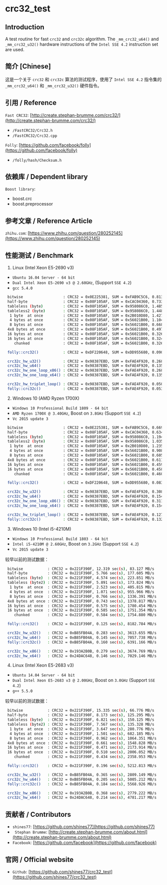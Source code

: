 
# crc32_test

## Introduction

A test routine for fast `crc32` and `crc32c` algorithm. The `_mm_crc32_u64()` and `_mm_crc32_u32()` hardware instructions of the `Intel SSE 4.2` instruction set are used.

## 简介 [Chinese]

这是一个关于 `crc32` 和 `crc32c` 算法的测试程序，使用了 `Intel SSE 4.2` 指令集的 `_mm_crc32_u64()` 和 `_mm_crc32_u32()` 硬件指令。

## 引用 / Reference

`Fast CRC32`: [http://create.stephan-brumme.com/crc32/](http://create.stephan-brumme.com/crc32/)

* `/FastCRC32/Crc32.h`
* `/FastCRC32/Crc32.cpp`

`Folly`: [https://github.com/facebook/folly](https://github.com/facebook/folly)

* `/folly/hash/Checksum.h`

## 依赖库 / Dependent library

`Boost library`:

* boost.crc
* boost.preprocessor

## 参考文章 / Reference Article

`zhihu.com`: [https://www.zhihu.com/question/280252145](https://www.zhihu.com/question/280252145)

## 性能测试 / Benchmark

1. Linux (Intel Xeon E5-2690 v3)

* `Ubuntu 16.04 Server - 64 bit`
* `Dual Intel Xeon E5-2690 v3 @ 2.60GHz`, (Support `SSE 4.2`)
*  `gcc 5.4.0`

```bash
 bitwise                  : CRC32 = 0x0E225381, SUM = 0xFAB9C5C6, 0.813 sec(s), 78.714 MB/s
 half-byte                : CRC32 = 0x08F105AF, SUM = 0xCAC04360, 0.733 sec(s), 174.718 MB/s
 tableless (byte)         : CRC32 = 0x08F105AF, SUM = 0x958086C0, 1.485 sec(s), 172.349 MB/s
 tableless2 (byte)        : CRC32 = 0x08F105AF, SUM = 0x958086C0, 1.448 sec(s), 176.798 MB/s
  1 byte  at once         : CRC32 = 0x08F105AF, SUM = 0x2B010D80, 1.427 sec(s), 358.696 MB/s
  4 bytes at once         : CRC32 = 0x08F105AF, SUM = 0x56021B00, 1.104 sec(s), 927.372 MB/s
  8 bytes at once         : CRC32 = 0x08F105AF, SUM = 0x56021B00, 0.668 sec(s), 1533.519 MB/s
 4x8 bytes at once        : CRC32 = 0x08F105AF, SUM = 0x56021B00, 0.497 sec(s), 2060.132 MB/s
 16 bytes at once         : CRC32 = 0x08F105AF, SUM = 0x56021B00, 0.326 sec(s), 3145.362 MB/s
 16 bytes at once         : CRC32 = 0x08F105AF, SUM = 0x56021B00, 0.324 sec(s), 3164.976 MB/s
    chunked               : CRC32 = 0x08F105AF, SUM = 0x56021B00, 0.326 sec(s), 3141.470 MB/s

 folly::crc32()           : CRC32 = 0xDF220648, SUM = 0xDD955680, 0.090 sec(s), 11372.426 MB/s

 crc32c_hw_u32()          : CRC32 = 0x98387EBD, SUM = 0xFAE4F920, 0.268 sec(s), 3826.681 MB/s
 crc32c_hw_u64()          : CRC32 = 0x98387EBD, SUM = 0xFAE4F920, 0.135 sec(s), 7572.361 MB/s
 crc32c_hw_one_loop_x86() : CRC32 = 0x98387EBD, SUM = 0xFAE4F920, 0.268 sec(s), 3826.258 MB/s
 crc32c_hw_one_loop_x64() : CRC32 = 0x98387EBD, SUM = 0xFAE4F920, 0.135 sec(s), 7573.376 MB/s

 crc32c_hw_triplet_loop() : CRC32 = 0x98387EBD, SUM = 0xFAE4F920, 0.050 sec(s), 20385.342 MB/s
 folly::crc32c()          : CRC32 = 0x98387EBD, SUM = 0xFAE4F920, 0.053 sec(s), 19143.281 MB/s
 ```

2. Windows 10 (AMD Ryzen 1700X)

* `Windows 10 Professional Build 1809 - 64 bit`
* `AMD Ryzen 1700X @ 3.40GHz`, Boost on `3.8GHz` (Support `SSE 4.2`)
* `Vc 2015 update 3`

```bash
 bitwise                  : CRC32 = 0x0E225381, SUM = 0xFAB9C5C6, 0.669 sec(s), 95.711 MB/s
 half-byte                : CRC32 = 0x08F105AF, SUM = 0xCAC04360, 0.634 sec(s), 201.956 MB/s
 tableless (byte)         : CRC32 = 0x08F105AF, SUM = 0x958086C0, 1.194 sec(s), 214.338 MB/s
 tableless2 (byte)        : CRC32 = 0x08F105AF, SUM = 0x958086C0, 1.035 sec(s), 247.383 MB/s
  1 byte  at once         : CRC32 = 0x08F105AF, SUM = 0x2B010D80, 1.235 sec(s), 414.715 MB/s
  4 bytes at once         : CRC32 = 0x08F105AF, SUM = 0x56021B00, 0.908 sec(s), 1127.164 MB/s
  8 bytes at once         : CRC32 = 0x08F105AF, SUM = 0x56021B00, 0.605 sec(s), 1692.147 MB/s
 4x8 bytes at once        : CRC32 = 0x08F105AF, SUM = 0x56021B00, 0.611 sec(s), 1675.682 MB/s
 16 bytes at once         : CRC32 = 0x08F105AF, SUM = 0x56021B00, 0.459 sec(s), 2230.457 MB/s
 16 bytes at once         : CRC32 = 0x08F105AF, SUM = 0x56021B00, 0.458 sec(s), 2237.239 MB/s
    chunked               : CRC32 = 0x08F105AF, SUM = 0x56021B00, 0.460 sec(s), 2224.228 MB/s

 folly::crc32()           : CRC32 = 0xDF220648, SUM = 0xDD955680, 0.083 sec(s), 12401.629 MB/s

 crc32c_hw_u32()          : CRC32 = 0x98387EBD, SUM = 0xFAE4F920, 0.308 sec(s), 3325.675 MB/s
 crc32c_hw_u64()          : CRC32 = 0x98387EBD, SUM = 0xFAE4F920, 0.154 sec(s), 6638.509 MB/s
 crc32c_hw_one_loop_x86() : CRC32 = 0x98387EBD, SUM = 0xFAE4F920, 0.311 sec(s), 3287.970 MB/s
 crc32c_hw_one_loop_x64() : CRC32 = 0x98387EBD, SUM = 0xFAE4F920, 0.154 sec(s), 6651.048 MB/s

 crc32c_hw_triplet_loop() : CRC32 = 0x98387EBD, SUM = 0xFAE4F920, 0.127 sec(s), 8036.289 MB/s
 folly::crc32c()          : CRC32 = 0x98387EBD, SUM = 0xFAE4F920, 0.132 sec(s), 7760.427 MB/s
```

3. Windows 10 (Intel i5-4210M)

* `Windows 10 Professional Build 1803 - 64 bit`
* `Intel i5-4210M @ 2.60GHz`, Boost on `3.2GHz` (Support `SSE 4.2`)
* `Vc 2015 update 3`

较早以前的测试数据：

```bash
 bitwise           : CRC32 = 0x221F390F, 12.319 sec(s), 83.127 MB/s
 half-byte         : CRC32 = 0x221F390F, 5.766 sec(s), 177.605 MB/s
 tableless (byte)  : CRC32 = 0x221F390F, 4.574 sec(s), 223.851 MB/s
 tableless (byte2) : CRC32 = 0x221F390F, 5.891 sec(s), 173.824 MB/s
  1 byte  at once  : CRC32 = 0x221F390F, 2.523 sec(s), 405.815 MB/s
  4 bytes at once  : CRC32 = 0x221F390F, 1.071 sec(s), 955.966 MB/s
  8 bytes at once  : CRC32 = 0x221F390F, 0.766 sec(s), 1336.391 MB/s
 4x8 bytes at once : CRC32 = 0x221F390F, 0.743 sec(s), 1378.817 MB/s
 16 bytes at once  : CRC32 = 0x221F390F, 0.575 sec(s), 1780.454 MB/s
 16 bytes at once  : CRC32 = 0x221F390F, 0.585 sec(s), 1751.354 MB/s
    chunked        : CRC32 = 0x221F390F, 0.584 sec(s), 1754.880 MB/s

 folly::crc32()    : CRC32 = 0x221F390F, 0.125 sec(s), 8182.784 MB/s

 crc32c_hw_u32()   : CRC32 = 0xB85FB04A, 0.283 sec(s), 3613.655 MB/s
 crc32c_hw_u64()   : CRC32 = 0xB85FB04A, 0.145 sec(s), 7057.738 MB/s
 folly::crc32c()   : CRC32 = 0xB85FB04A, 0.160 sec(s), 6391.166 MB/s

 crc32c_hw_x86()   : CRC32 = 0x193A2B0B, 0.279 sec(s), 3674.769 MB/s
 crc32c_hw_x64()   : CRC32 = 0x24DAC648, 0.146 sec(s), 7029.146 MB/s
```

4. Linux (Intel Xeon E5-2683 v3)

* `Ubuntu 14.04 Server - 64 bit`
* `Dual Intel Xeon E5-2683 v3 @ 2.00GHz`, Boost on `3.0GHz` (Support `SSE 4.2`)
*  `g++ 5.5.0`

较早以前的测试数据：

```bash
 bitwise           : CRC32 = 0x221F390F, 15.335 sec(s), 66.776 MB/s
 half-byte         : CRC32 = 0x221F390F, 8.173 sec(s), 125.295 MB/s
 tableless (byte)  : CRC32 = 0x221F390F, 6.821 sec(s), 150.125 MB/s
 tableless (byte2) : CRC32 = 0x221F390F, 7.567 sec(s), 135.328 MB/s
  1 byte  at once  : CRC32 = 0x221F390F, 3.647 sec(s), 280.776 MB/s
  4 bytes at once  : CRC32 = 0x221F390F, 1.501 sec(s), 682.185 MB/s
  8 bytes at once  : CRC32 = 0x221F390F, 0.962 sec(s), 1064.351 MB/s
 4x8 bytes at once : CRC32 = 0x221F390F, 0.661 sec(s), 1548.828 MB/s
 16 bytes at once  : CRC32 = 0x221F390F, 0.471 sec(s), 2173.914 MB/s
 16 bytes at once  : CRC32 = 0x221F390F, 0.510 sec(s), 2006.052 MB/s
    chunked        : CRC32 = 0x221F390F, 0.434 sec(s), 2358.953 MB/s

 folly::crc32()    : CRC32 = 0x221F390F, 0.196 sec(s), 5212.813 MB/s

 crc32c_hw_u32()   : CRC32 = 0xB85FB04A, 0.365 sec(s), 2809.149 MB/s
 crc32c_hw_u64()   : CRC32 = 0xB85FB04A, 0.205 sec(s), 5005.212 MB/s
 folly::crc32c()   : CRC32 = 0xB85FB04A, 0.184 sec(s), 5568.926 MB/s

 crc32c_hw_x86()   : CRC32 = 0x193A2B0B, 0.368 sec(s), 2779.222 MB/s
 crc32c_hw_x64()   : CRC32 = 0x24DAC648, 0.214 sec(s), 4781.217 MB/s
```

## 贡献者 / Contributors

* `shines77`: [https://github.com/shines77](https://github.com/shines77)
* ` Stephan Brumme`: [http://create.stephan-brumme.com/about.html](http://create.stephan-brumme.com/about.html)
* `Facebook`: [https://github.com/facebook](https://github.com/facebook)

## 官网 / Official website

* `Github`: [https://github.com/shines77/crc32_test](https://github.com/shines77/crc32_test)
